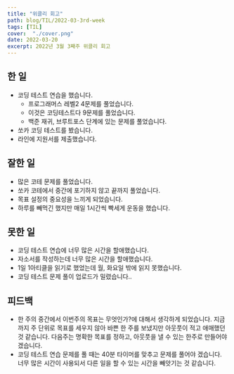 ```yaml
---
title: "위클리 회고"
path: blog/TIL/2022-03-3rd-week
tags: [TIL]
cover:  "./cover.png"
date: 2022-03-20
excerpt: 2022년 3월 3째주 위클리 회고
---
```


## 한 일

- 코딩 테스트 연습을 했습니다.
    - 프로그래머스 레벨2 4문제를 풀었습니다.
    - 이것은 코딩테스트다 9문제를 풀었습니다.
    - 백준 재귀, 브루트포스 단계에 있는 문제를 풀었습니다.
- 쏘카 코딩 테스트를 봤습니다.
- 라인에 지원서를 제출했습니다.

## 잘한 일

- 많은 코테 문제를 풀었습니다.
- 쏘카 코테에서 중간에 포기하지 않고 끝까지 풀었습니다.
- 목표 설정의 중요성을 느끼게 되었습니다.
- 하루를 빼먹긴 했지만 매일 1시간씩 빡세게 운동을 했습니다.

## 못한 일

- 코딩 테스트 연습에 너무 많은 시간을 할애했습니다.
- 자소서를 작성하는데 너무 많은 시간을 할애했습니다.
- 1일 1아티클을 읽기로 했었는데 월, 화요일 밖에 읽지 못했습니다.
- 코딩 테스트 문제 풀이 업로드가 밀렸습니다..

## 피드백

- 한 주의 중간에서 이번주의 목표는 무엇인가?에 대해서 생각하게 되었습니다. 지금까지 주 단위로 목표를 세우지 않아 바쁜 한 주를 보냈지만 아웃풋이 적고 애매했던 것 같습니다. 다음주는 명확한 목표를 정하고, 아웃풋을 낼 수 있는 한주로 만들어야겠습니다.
- 코딩 테스트 연습 문제를 풀 때는 40분 타이머를 맞추고 문제를 풀어야 겠습니다. 너무 많은 시간이 사용되서 다른 일을 할 수 있는 시간을 빼앗기는 것 같습니다.